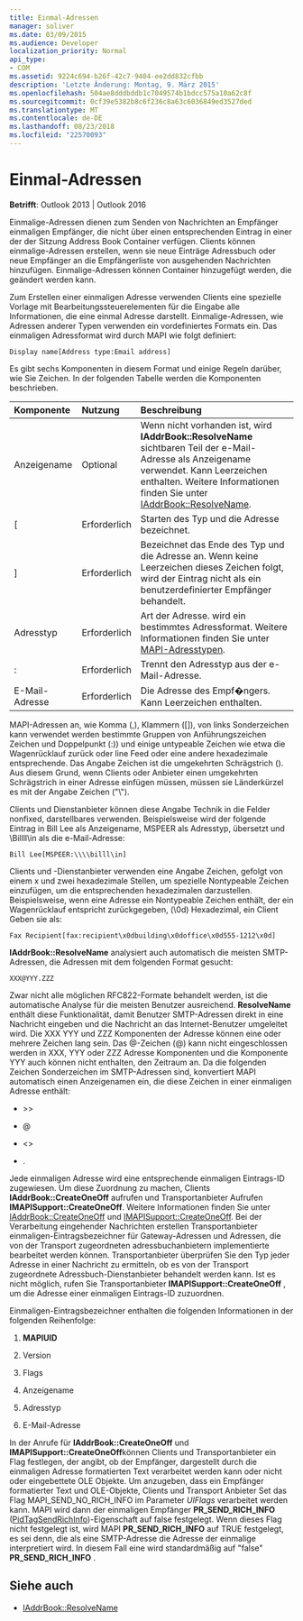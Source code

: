 ```yaml
---
title: Einmal-Adressen
manager: soliver
ms.date: 03/09/2015
ms.audience: Developer
localization_priority: Normal
api_type:
- COM
ms.assetid: 9224c694-b26f-42c7-9404-ee2dd832cfbb
description: 'Letzte Änderung: Montag, 9. März 2015'
ms.openlocfilehash: 504ae8dddbddb1c7049574b1bdcc575a10a62c8f
ms.sourcegitcommit: 0cf39e5382b8c6f236c8a63c6036849ed3527ded
ms.translationtype: MT
ms.contentlocale: de-DE
ms.lasthandoff: 08/23/2018
ms.locfileid: "22570093"
---
```

# <a name="one-off-addresses"></a>Einmal-Adressen

**Betrifft**: Outlook 2013 | Outlook 2016 
  
Einmalige-Adressen dienen zum Senden von Nachrichten an Empfänger einmaligen Empfänger, die nicht über einen entsprechenden Eintrag in einer der der Sitzung Address Book Container verfügen. Clients können einmalige-Adressen erstellen, wenn sie neue Einträge Adressbuch oder neue Empfänger an die Empfängerliste von ausgehenden Nachrichten hinzufügen. Einmalige-Adressen können Container hinzugefügt werden, die geändert werden kann.
  
Zum Erstellen einer einmaligen Adresse verwenden Clients eine spezielle Vorlage mit Bearbeitungssteuerelementen für die Eingabe alle Informationen, die eine einmal Adresse darstellt. Einmalige-Adressen, wie Adressen anderer Typen verwenden ein vordefiniertes Formats ein. Das einmaligen Adressformat wird durch MAPI wie folgt definiert:
  
`Display name[Address type:Email address]`
  
Es gibt sechs Komponenten in diesem Format und einige Regeln darüber, wie Sie Zeichen. In der folgenden Tabelle werden die Komponenten beschrieben.
  
|**Komponente**|**Nutzung**|**Beschreibung**|
|:-----|:-----|:-----|
|Anzeigename  <br/> |Optional  <br/> |Wenn nicht vorhanden ist, wird **IAddrBook::ResolveName** sichtbaren Teil der e-Mail-Adresse als Anzeigename verwendet. Kann Leerzeichen enthalten. Weitere Informationen finden Sie unter [IAddrBook::ResolveName](iaddrbook-resolvename.md).  <br/> |
|[  <br/> |Erforderlich  <br/> |Starten des Typ und die Adresse bezeichnet.  <br/> |
|]  <br/> |Erforderlich  <br/> |Bezeichnet das Ende des Typ und die Adresse an. Wenn keine Leerzeichen dieses Zeichen folgt, wird der Eintrag nicht als ein benutzerdefinierter Empfänger behandelt.  <br/> |
|Adresstyp  <br/> |Erforderlich  <br/> |Art der Adresse. wird ein bestimmtes Adressformat. Weitere Informationen finden Sie unter [MAPI-Adresstypen](mapi-address-types.md).  <br/> |
|:  <br/> |Erforderlich  <br/> |Trennt den Adresstyp aus der e-Mail-Adresse.  <br/> |
|E-Mail-Adresse  <br/> |Erforderlich  <br/> |Die Adresse des Empf�ngers. Kann Leerzeichen enthalten.  <br/> |
   
MAPI-Adressen an, wie Komma (,), Klammern ([]), von links Sonderzeichen kann verwendet werden bestimmte Gruppen von Anführungszeichen Zeichen und Doppelpunkt (:)) und einige untypeable Zeichen wie etwa die Wagenrücklauf zurück oder line Feed oder eine andere hexadezimale entsprechende. Das Angabe Zeichen ist die umgekehrten Schrägstrich (\). Aus diesem Grund, wenn Clients oder Anbieter einen umgekehrten Schrägstrich in einer Adresse einfügen müssen, müssen sie Länderkürzel es mit der Angabe Zeichen ("\\").
  
Clients und Dienstanbieter können diese Angabe Technik in die Felder nonfixed, darstellbares verwenden. Beispielsweise wird der folgende Eintrag in Bill Lee als Anzeigename, MSPEER als Adresstyp, übersetzt und \\Billll\in als die e-Mail-Adresse:
  
`Bill Lee[MSPEER:\\\\billl\in]`

Clients und -Dienstanbieter verwenden eine Angabe Zeichen, gefolgt von einem x und zwei hexadezimale Stellen, um spezielle Nontypeable Zeichen einzufügen, um die entsprechenden hexadezimalen darzustellen. Beispielsweise, wenn eine Adresse ein Nontypeable Zeichen enthält, der ein Wagenrücklauf entspricht zurückgegeben, (\0d) Hexadezimal, ein Client Geben sie als:
  
`Fax Recipient[fax:recipient\x0dbuilding\x0doffice\x0d555-1212\x0d]`

**IAddrBook::ResolveName** analysiert auch automatisch die meisten SMTP-Adressen, die Adressen mit dem folgenden Format gesucht: 
  
`XXX@YYY.ZZZ`

Zwar nicht alle möglichen RFC822-Formate behandelt werden, ist die automatische Analyse für die meisten Benutzer ausreichend. **ResolveName** enthält diese Funktionalität, damit Benutzer SMTP-Adressen direkt in eine Nachricht eingeben und die Nachricht an das Internet-Benutzer umgeleitet wird. Die XXX YYY und ZZZ Komponenten der Adresse können eine oder mehrere Zeichen lang sein. Das @-Zeichen (@) kann nicht eingeschlossen werden in XXX, YYY oder ZZZ Adresse Komponenten und die Komponente YYY auch können nicht enthalten, den Zeitraum an. Da die folgenden Zeichen Sonderzeichen im SMTP-Adressen sind, konvertiert MAPI automatisch einen Anzeigenamen ein, die diese Zeichen in einer einmaligen Adresse enthält: 
  
- \>\>
    
- @
    
- \<\>
    
- .
    
Jede einmaligen Adresse wird eine entsprechende einmaligen Eintrags-ID zugewiesen. Um diese Zuordnung zu machen, Clients **IAddrBook::CreateOneOff** aufrufen und Transportanbieter Aufrufen **IMAPISupport::CreateOneOff**. Weitere Informationen finden Sie unter [IAddrBook::CreateOneOff](iaddrbook-createoneoff.md) und [IMAPISupport::CreateOneOff](imapisupport-createoneoff.md). Bei der Verarbeitung eingehender Nachrichten erstellen Transportanbieter einmaligen-Eintragsbezeichner für Gateway-Adressen und Adressen, die von der Transport zugeordneten adressbuchanbietern implementierte bearbeitet werden können. Transportanbieter überprüfen Sie den Typ jeder Adresse in einer Nachricht zu ermitteln, ob es von der Transport zugeordnete Adressbuch-Dienstanbieter behandelt werden kann. Ist es nicht möglich, rufen Sie Transportanbieter **IMAPISupport::CreateOneOff** , um die Adresse einer einmaligen Eintrags-ID zuzuordnen. 
  
Einmaligen-Eintragsbezeichner enthalten die folgenden Informationen in der folgenden Reihenfolge:
  
1. **MAPIUID**
    
2. Version
    
3. Flags
    
4. Anzeigename
    
5. Adresstyp
    
6. E-Mail-Adresse
    
In der Anrufe für **IAddrBook::CreateOneOff** und **IMAPISupport::CreateOneOff**können Clients und Transportanbieter ein Flag festlegen, der angibt, ob der Empfänger, dargestellt durch die einmaligen Adresse formatierten Text verarbeitet werden kann oder nicht oder eingebettete OLE Objekte. Um anzugeben, dass ein Empfänger formatierter Text und OLE-Objekte, Clients und Transport Anbieter Set das Flag MAPI_SEND_NO_RICH_INFO im Parameter _UlFlags_ verarbeitet werden kann. MAPI wird dann der einmaligen Empfänger **PR_SEND_RICH_INFO** ([PidTagSendRichInfo](pidtagsendrichinfo-canonical-property.md))-Eigenschaft auf false festgelegt. Wenn dieses Flag nicht festgelegt ist, wird MAPI **PR_SEND_RICH_INFO** auf TRUE festgelegt, es sei denn, die als eine SMTP-Adresse die Adresse der einmalige interpretiert wird. In diesem Fall eine wird standardmäßig auf "false" **PR_SEND_RICH_INFO** . 
  
## <a name="see-also"></a>Siehe auch

- [IAddrBook::ResolveName](iaddrbook-resolvename.md)

